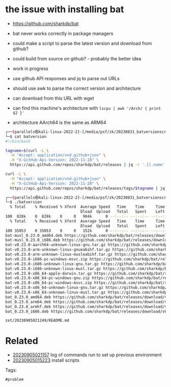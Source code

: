# the issue with installing bat

- https://github.com/sharkdp/bat
- bat never works correctly in package managers
- could make a script to parse the latest version and download from github?
- could build from source on github? - probably the better idea

- work in progress
- use github API responses and jq to parse out URLs
- should use awk to parse the correct version and architecture
- can download from this URL with wget
- can find this machine's architecture with `lscpu | awk '/Arch/ { print $2 }'`
- architecture AArch64 is the same as ARM64

```bash
┌──(parallels㉿kali-linux-2022-2)-[/media/psf/zk/20230831_batversionscript]
└─$ cat batversion
#!/bin/bash

tagname=$(curl -L \
  -H "Accept: application/vnd.github+json" \
  -H "X-GitHub-Api-Version: 2022-11-28" \
  https://api.github.com/repos/sharkdp/bat/releases | jq -r '.[].name' | head -n 1)

curl -L \
  -H "Accept: application/vnd.github+json" \
  -H "X-GitHub-Api-Version: 2022-11-28" \
  https://api.github.com/repos/sharkdp/bat/releases/tags/$tagname | jq -r '.assets[] | "\(.name) \(.browser_download_url)"'

┌──(parallels㉿kali-linux-2022-2)-[/media/psf/zk/20230831_batversionscript]
└─$ ./batversion
  % Total    % Received % Xferd  Average Speed   Time    Time     Time  Current
                                 Dload  Upload   Total   Spent    Left  Speed
100  828k    0  828k    0     0   904k      0 --:--:-- --:--:-- --:--:--  903k
  % Total    % Received % Xferd  Average Speed   Time    Time     Time  Current
                                 Dload  Upload   Total   Spent    Left  Speed
100 35053    0 35053    0     0   152k      0 --:--:-- --:--:-- --:--:--  152k
bat-musl_0.23.0_amd64.deb https://github.com/sharkdp/bat/releases/download/v0.23.0/bat-musl_0.23.0_amd64.deb
bat-musl_0.23.0_i686.deb https://github.com/sharkdp/bat/releases/download/v0.23.0/bat-musl_0.23.0_i686.deb
bat-v0.23.0-aarch64-unknown-linux-gnu.tar.gz https://github.com/sharkdp/bat/releases/download/v0.23.0/bat-v0.23.0-aarch64-unknown-linux-gnu.tar.gz
bat-v0.23.0-arm-unknown-linux-gnueabihf.tar.gz https://github.com/sharkdp/bat/releases/download/v0.23.0/bat-v0.23.0-arm-unknown-linux-gnueabihf.tar.gz
bat-v0.23.0-arm-unknown-linux-musleabihf.tar.gz https://github.com/sharkdp/bat/releases/download/v0.23.0/bat-v0.23.0-arm-unknown-linux-musleabihf.tar.gz
bat-v0.23.0-i686-pc-windows-msvc.zip https://github.com/sharkdp/bat/releases/download/v0.23.0/bat-v0.23.0-i686-pc-windows-msvc.zip
bat-v0.23.0-i686-unknown-linux-gnu.tar.gz https://github.com/sharkdp/bat/releases/download/v0.23.0/bat-v0.23.0-i686-unknown-linux-gnu.tar.gz
bat-v0.23.0-i686-unknown-linux-musl.tar.gz https://github.com/sharkdp/bat/releases/download/v0.23.0/bat-v0.23.0-i686-unknown-linux-musl.tar.gz
bat-v0.23.0-x86_64-apple-darwin.tar.gz https://github.com/sharkdp/bat/releases/download/v0.23.0/bat-v0.23.0-x86_64-apple-darwin.tar.gz
bat-v0.23.0-x86_64-pc-windows-gnu.zip https://github.com/sharkdp/bat/releases/download/v0.23.0/bat-v0.23.0-x86_64-pc-windows-gnu.zip
bat-v0.23.0-x86_64-pc-windows-msvc.zip https://github.com/sharkdp/bat/releases/download/v0.23.0/bat-v0.23.0-x86_64-pc-windows-msvc.zip
bat-v0.23.0-x86_64-unknown-linux-gnu.tar.gz https://github.com/sharkdp/bat/releases/download/v0.23.0/bat-v0.23.0-x86_64-unknown-linux-gnu.tar.gz
bat-v0.23.0-x86_64-unknown-linux-musl.tar.gz https://github.com/sharkdp/bat/releases/download/v0.23.0/bat-v0.23.0-x86_64-unknown-linux-musl.tar.gz
bat_0.23.0_amd64.deb https://github.com/sharkdp/bat/releases/download/v0.23.0/bat_0.23.0_amd64.deb
bat_0.23.0_arm64.deb https://github.com/sharkdp/bat/releases/download/v0.23.0/bat_0.23.0_arm64.deb
bat_0.23.0_armhf.deb https://github.com/sharkdp/bat/releases/download/v0.23.0/bat_0.23.0_armhf.deb
bat_0.23.0_i686.deb https://github.com/sharkdp/bat/releases/download/v0.23.0/bat_0.23.0_i686.deb
```

` zet/20230905021249/README.md `

# Related

- [20230905021157](/zet/20230905021157/README.md) log of commands run to set up previous environment
- [20230905015223](/zet/20230905015223/README.md) install scripts

Tags:

    #problem
